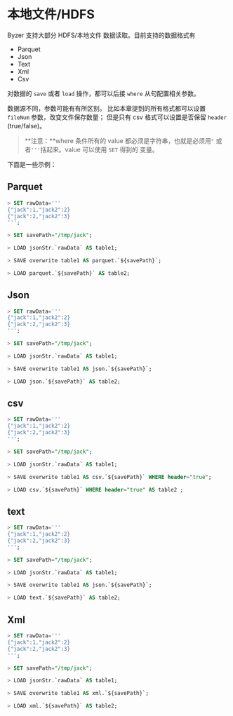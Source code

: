 # 本地文件/HDFS
Byzer 支持大部分 HDFS/本地文件 数据读取。目前支持的数据格式有
- Parquet
- Json
- Text
- Xml
- Csv

对数据的 `save` 或者 `load` 操作，都可以后接 `where` 从句配置相关参数。

数据源不同，参数可能有有所区别。
比如本章提到的所有格式都可以设置 `fileNum` 参数，改变文件保存数量；
但是只有 csv 格式可以设置是否保留 `header` (true/false)。

> **注意：**where 条件所有的 value 都必须是字符串，也就是必须用`"` 或者`'''`括起来。value 可以使用 `SET` 得到的
变量。

下面是一些示例：

## Parquet
```sql
> SET rawData=''' 
{"jack":1,"jack2":2}
{"jack":2,"jack2":3}
''';

> SET savePath="/tmp/jack";

> LOAD jsonStr.`rawData` AS table1;

> SAVE overwrite table1 AS parquet.`${savePath}`;

> LOAD parquet.`${savePath}` AS table2;

```

## Json

```sql
> SET rawData=''' 
{"jack":1,"jack2":2}
{"jack":2,"jack2":3}
''';

> SET savePath="/tmp/jack";

> LOAD jsonStr.`rawData` AS table1;

> SAVE overwrite table1 AS json.`${savePath}`;

> LOAD json.`${savePath}` AS table2;

```

## csv

```sql
> SET rawData=''' 
{"jack":1,"jack2":2}
{"jack":2,"jack2":3}
''';

> SET savePath="/tmp/jack";

> LOAD jsonStr.`rawData` AS table1;

> SAVE overwrite table1 AS csv.`${savePath}` WHERE header="true";

> LOAD csv.`${savePath}` WHERE header="true" AS table2 ;

```


## text

```sql
> SET rawData=''' 
{"jack":1,"jack2":2}
{"jack":2,"jack2":3}
''';

> SET savePath="/tmp/jack";

> LOAD jsonStr.`rawData` AS table1;

> SAVE overwrite table1 AS json.`${savePath}`;

> LOAD text.`${savePath}` AS table2;

```

## Xml

```sql
> SET rawData=''' 
{"jack":1,"jack2":2}
{"jack":2,"jack2":3}
''';

> SET savePath="/tmp/jack";

> LOAD jsonStr.`rawData` AS table1;

> SAVE overwrite table1 AS xml.`${savePath}`;

> LOAD xml.`${savePath}` AS table2;

```
